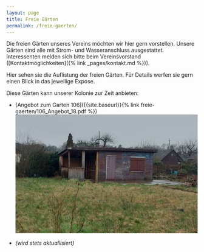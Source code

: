 ```yaml
---
layout: page
title: Freie Gärten
permalink: /freie-gaerten/
---
```


Die freien Gärten unseres Vereins möchten wir hier gern vorstellen. Unsere Gärten sind alle mit Strom- und Wasseranschluss ausgestattet. Interessenten melden sich bitte beim Vereinsvorstand ([Kontaktmöglichkeiten]({% link _pages/kontakt.md %})).

Hier sehen sie die Auflistung der freien Gärten. Für Details werfen sie gern einen Blick in das jeweilige Expose.

Diese Gärten kann unserer Kolonie zur Zeit anbieten:

* [Angebot zum Garten 106]({{site.baseurl}}{% link freie-gaerten/106_Angebot_18.pdf %}) ![Foto](freie-gaerten/Freier_Garten_106.jpg)

*   *(wird stets aktuallisiert)*